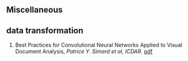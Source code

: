 ## Miscellaneous

## data transformation
1. Best Practices for Convolutional Neural Networks Applied to Visual Document Analysis, *Patrice Y. Simard et al, ICDAR.* [pdf]('http://cognitivemedium.com/assets/rmnist/Simard.pdf')

